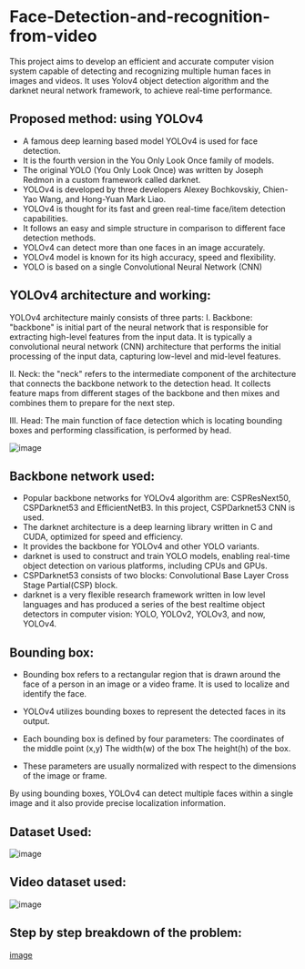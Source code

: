 # Face-Detection-and-recognition-from-video
This project aims to develop an efficient and accurate computer vision system capable of detecting and recognizing multiple human faces in images and videos. It uses Yolov4 object detection algorithm and the darknet neural network framework, to achieve real-time performance. 

## Proposed method: using YOLOv4

* A famous deep learning based model YOLOv4 is used for face detection.
* It is the fourth version in the You Only Look Once family of models.
* The original YOLO (You Only Look Once) was written by Joseph Redmon in a custom framework called darknet.
* YOLOv4 is developed by three developers Alexey Bochkovskiy, Chien-Yao Wang, and Hong-Yuan Mark Liao.
* YOLOv4 is thought for its fast and green real-time face/item detection capabilities.
* It follows an easy and simple structure in comparison to different face detection methods.
* YOLOv4 can detect more than one faces in an image accurately.
* YOLOv4 model is known for its high accuracy, speed and flexibility. 
* YOLO is based on a single Convolutional Neural Network (CNN)

## YOLOv4 architecture and working:

YOLOv4 architecture mainly consists of three parts:
I. Backbone: "backbone" is initial part of the neural network that is responsible for extracting high-level features from the input data. It is typically a convolutional neural network (CNN) architecture that performs the initial processing of the input data, capturing low-level and mid-level features.

II. Neck: the "neck" refers to the intermediate component of the architecture that connects the backbone network to the detection head. It collects feature maps from different stages of the backbone and then mixes and combines them to prepare for the next step.

III. Head: The main function of face detection which is locating bounding boxes and performing classification, is performed by head.

![image](https://github.com/Kasturi1617/Face-Detection-and-recognition-from-video/assets/96917574/b9823f90-1da1-4b59-9093-f70cd33d24d9)

## Backbone network used:

* Popular backbone networks for YOLOv4 algorithm are: CSPResNext50, CSPDarknet53 and EfficientNetB3. In this project, CSPDarknet53 CNN is used.
* The darknet architecture is a deep learning library written in C and CUDA, optimized for speed and efficiency. 
* It provides the backbone for YOLOv4 and other YOLO variants.
* darknet is used to construct and train YOLO models, enabling real-time object detection on various platforms, including CPUs and GPUs.
* CSPDarknet53 consists of two blocks: 
  Convolutional Base Layer
  Cross Stage Partial(CSP) block.
* darknet is a very flexible research framework written in low level languages and has produced a series of the best realtime object detectors in computer vision: YOLO, YOLOv2, YOLOv3, and now, YOLOv4.

## Bounding box:

* Bounding box refers to a rectangular region that is drawn around the face of a person in an image or a video frame. It is used to localize and identify the face.
* YOLOv4 utilizes bounding boxes to represent the detected faces in its output. 

* Each bounding box is defined by four parameters:
  The coordinates of the middle point (x,y)
  The width(w) of the box
  The height(h) of the box.

* These parameters are usually normalized with respect to the dimensions of the image or frame.

By using bounding boxes, YOLOv4 can detect multiple faces within a single image and it also provide precise localization information.

## Dataset Used:

![image](https://github.com/Kasturi1617/Face-Detection-and-recognition-from-video/assets/96917574/78443b65-573b-41b9-bb0c-d47140595b8d)

## Video dataset used:

![image](https://github.com/Kasturi1617/Face-Detection-and-recognition-from-video/assets/96917574/c1cbc2a8-f729-4987-90b5-2153926e14dd)

## Step by step breakdown of the problem:

[image](https://github.com/Kasturi1617/Face-Detection-and-recognition-from-video/assets/96917574/837bc7db-879d-448b-b166-521df989720d)



